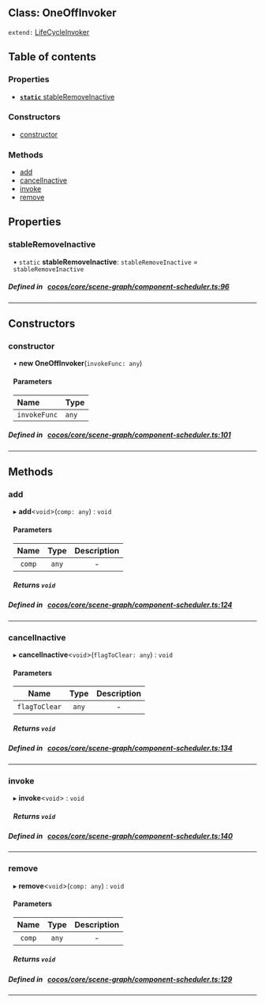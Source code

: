 
## Class: OneOffInvoker


`extend:`
[LifeCycleInvoker](docs/zh/scene-graph/Class/LifeCycleInvoker.md)










<div class="table-of-content">
<h2>Table of contents</h2>


### Properties

- [ **`static`**  stableRemoveInactive](#stableRemoveInactive)

### Constructors

- [ constructor](#constructor)

### Methods

- [ add](#add)
- [ cancelInactive](#cancelInactive)
- [ invoke](#invoke)
- [ remove](#remove)
</div>

## Properties


### stableRemoveInactive
<div style="margin-left: 10px;">




• `static` **stableRemoveInactive**:
`stableRemoveInactive`  = `stableRemoveInactive`
</div>

##### Defined in &nbsp;   [cocos/core/scene-graph/component-scheduler.ts:96](https://github.com/cocos-creator/engine/blob/c7bf6b8a9/cocos/core/scene-graph/component-scheduler.ts#L96)&nbsp;


___

<!---->
## Constructors


### constructor
<div style="margin-left: 10px;">

• **new OneOffInvoker**(`invokeFunc: any`)

#### Parameters
| Name | Type |
| :------ | :------ |
| `invokeFunc` | `any` |





</div>

##### Defined in &nbsp;   [cocos/core/scene-graph/component-scheduler.ts:101](https://github.com/cocos-creator/engine/blob/c7bf6b8a9/cocos/core/scene-graph/component-scheduler.ts#L101)&nbsp;


---

<!---->
## Methods

### add
<div style="margin-left: 10px;">

▸   **add**<`void`\>(`comp: any`) : `void`




<!---->
<!--    #### Returns `void` -->
<!---->

#### Parameters

| Name | Type | Description |
| :------: | :------: | :------: |
| `comp` | `any` | - |



##### Returns `void`




</div>

##### Defined in &nbsp;   [cocos/core/scene-graph/component-scheduler.ts:124](https://github.com/cocos-creator/engine/blob/c7bf6b8a9/cocos/core/scene-graph/component-scheduler.ts#L124)&nbsp;
___
### cancelInactive
<div style="margin-left: 10px;">

▸   **cancelInactive**<`void`\>(`flagToClear: any`) : `void`




<!---->
<!--    #### Returns `void` -->
<!---->

#### Parameters

| Name | Type | Description |
| :------: | :------: | :------: |
| `flagToClear` | `any` | - |



##### Returns `void`




</div>

##### Defined in &nbsp;   [cocos/core/scene-graph/component-scheduler.ts:134](https://github.com/cocos-creator/engine/blob/c7bf6b8a9/cocos/core/scene-graph/component-scheduler.ts#L134)&nbsp;
___
### invoke
<div style="margin-left: 10px;">

▸   **invoke**<`void`\> : `void`




<!---->
<!--    #### Returns `void` -->
<!---->


##### Returns `void`




</div>

##### Defined in &nbsp;   [cocos/core/scene-graph/component-scheduler.ts:140](https://github.com/cocos-creator/engine/blob/c7bf6b8a9/cocos/core/scene-graph/component-scheduler.ts#L140)&nbsp;
___
### remove
<div style="margin-left: 10px;">

▸   **remove**<`void`\>(`comp: any`) : `void`




<!---->
<!--    #### Returns `void` -->
<!---->

#### Parameters

| Name | Type | Description |
| :------: | :------: | :------: |
| `comp` | `any` | - |



##### Returns `void`




</div>

##### Defined in &nbsp;   [cocos/core/scene-graph/component-scheduler.ts:129](https://github.com/cocos-creator/engine/blob/c7bf6b8a9/cocos/core/scene-graph/component-scheduler.ts#L129)&nbsp;
___
<!---->



